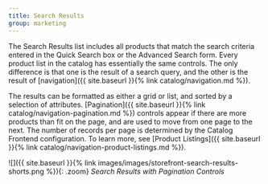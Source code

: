 ```yaml
---
title: Search Results
group: marketing
---
```


The Search Results list includes all products that match the search criteria entered in the Quick Search box or the Advanced Search form. Every product list in the catalog has essentially the same controls. The only difference is that one is the result of a search query, and the other is the result of [navigation]({{ site.baseurl }}{% link catalog/navigation.md %}).

The results can be formatted as either a grid or list, and sorted by a selection of attributes. [Pagination]({{ site.baseurl }}{% link catalog/navigation-pagination.md %}) controls appear if there are more products than fit on the page, and are used to move from one page to the next. The number of records per page is determined by the Catalog Frontend configuration. To learn more, see [Product Listings]({{ site.baseurl }}{% link catalog/navigation-product-listings.md %}).

![]({{ site.baseurl }}{% link images/images/storefront-search-results-shorts.png %}){: .zoom}
*Search Results with Pagination Controls*

